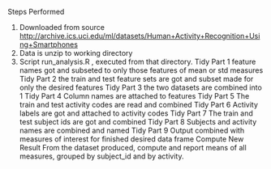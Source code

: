 
Steps Performed
1. Downloaded from source http://archive.ics.uci.edu/ml/datasets/Human+Activity+Recognition+Using+Smartphones 
2. Data is unzip to working directory
3. Script run_analysis.R , executed from that directory.
Tidy Part 1
feature names got and subseted to only those features of mean or std measures
Tidy Part 2
the train and test feature sets are got and subset made for only the desired features
Tidy Part 3
the two datasets  are combined into 1
Tidy Part 4
Column names are attached to features
Tidy Part 5
The train and test activity codes are read and combined
Tidy Part 6
Activity labels are got and attached to activity codes
Tidy Part 7
The train and test subject ids are got and combined 
Tidy Part 8
Subjects and activity names are combined and named
Tidy Part 9
Output combined with measures of interest for finished desired data frame
Compute New Result
From the dataset produced, compute and report means of all measures, grouped by subject_id and by activity.
